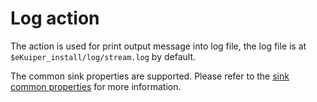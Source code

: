 # Log action

The action is used for print output message into log file, the log file is at `$eKuiper_install/log/stream.log` by default.

The common sink properties are supported. Please refer to the [sink common properties](../overview.md#common-properties) for more information.
